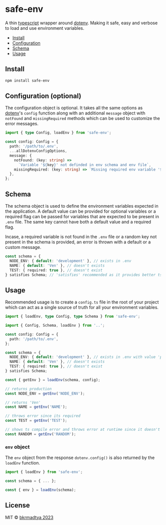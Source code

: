 # safe-env

A thin [typescript](https://www.typescriptlang.org/) wrapper around [dotenv](https://github.com/motdotla/dotenv). Making it safe, easy and verbose to load and use environment variables.

- [Install](#install)
- [Configuration](#configuration-optional)
- [Schema](#schema)
- [Usage](#usage)

## Install

```bash
npm install safe-env
```

## Configuration (optional)

The configuration object is optional. It takes all the same options as [dotenv](https://github.com/motdotla/dotenv)'s `config` function along with an additional `message` object with `notFound` and `missingRequired` methods which can be used to customize the error messages.

```typescript
import { type Config, loadEnv } from 'safe-env';

const config: Config = {
  path: '/path/to/.env',
  ...allDotenvConfigOptions,
  message: {
    notFound: (key: string) =>
      `Variable '${key}' not definded in env schema and env file`,
    missingRequired: (key: string) => `Missing required env variable '${key}'`,
  },
};
```

## Schema

The schema object is used to define the environment variables expected in the application. A default value can be provided for optional variables or a required flag can be passed for variables that are expected to be present in `.env` file. The same key cannot have both a default value and a required flag.

Incase, a required variable is not found in the `.env` file or a random key not present in the schema is provided, an error is thrown with a default or a custom message.

```typescript
const schema = {
  NODE_ENV: { default: 'development' }, // exists in .env
  NAME: { default: 'Ven' }, // doesn't exists
  TEST: { required: true }, // doesn't exist
} satisfies Schema; // 'satisfies' recommended as it provides better ts intellisense
```

## Usage

Recommended usage is to create a `config.ts` file in the root of your project which can act as a single source of truth for all your environment variables.

```typescript
import { loadEnv, type Config, type Schema } from 'safe-env';

import { Config, Schema, loadEnv } from '..';

const config: Config = {
  path: '/path/to/.env',
};

const schema = {
  NODE_ENV: { default: 'development' }, // exists in .env with value 'production'
  NAME: { default: 'Ven' }, // doesn't exists
  TEST: { required: true }, // doesn't exist
} satisfies Schema;

const { getEnv } = loadEnv(schema, config);

// returns production
const NODE_ENV = getEnv('NODE_ENV');

// returns 'Ven'
const NAME = getEnv('NAME');

// throws error since its required
const TEST = getEnv('TEST');

// shows ts compile error and throws error at runtime since it doesn't exist in schema
const RANDOM = getEnv('RANDOM');
```

### `env` object

The `env` object from the response `dotenv.config()` is also returned by the `loadEnv` function.

```typescript
import { loadEnv } from 'safe-env';

const schema = { ... };

const { env } = loadEnv(schema);
```

## License

MIT © [bkrmadtya 2023](https://github.com/bkrmadtya)
